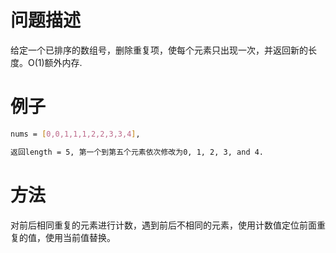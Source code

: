 # 问题描述
给定一个已排序的数组号，删除重复项，使每个元素只出现一次，并返回新的长度。O(1)额外内存.

# 例子
```bash
nums = [0,0,1,1,1,2,2,3,3,4],

返回length = 5, 第一个到第五个元素依次修改为0, 1, 2, 3, and 4.
```

# 方法
对前后相同重复的元素进行计数，遇到前后不相同的元素，使用计数值定位前面重复的值，使用当前值替换。
